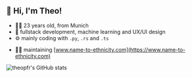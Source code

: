## 👋 Hi, I'm Theo!
- 🙋‍♂️ 23 years old, from Munich
- 🌱 fullstack development, machine learning and UX/UI design
- ⚙️ mainly coding with ``.py``, ``.rs`` and ``.ts``
<!--- 🖥️ currently working at Rohde&Schwarz-->
- 👨‍💻 maintaining [www.name-to-ethnicity.com](https://www.name-to-ethnicity.com)

![theopfr's GitHub stats](https://github-readme-stats.vercel.app/api?username=theopfr&theme=tokyonight&show_icons=true&hide_border=true)
